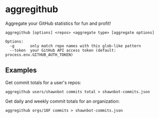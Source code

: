 # aggregithub
Aggregate your GitHub statistics for fun and profit!

```
aggregithub [options] <repos> <aggregate type> [aggregate options]

Options:
  -g       only match repo names with this glob-like pattern
  --token  your GitHub API access token (default: process.env.GITHUB_AUTH_TOKEN)
```

## Examples

Get commit totals for a user's repos:

```
aggregithub users/shawnbot commits total > shawnbot-commits.json
```

Get daily and weekly commit totals for an organization:

```
aggregithub orgs/18F commits > shawnbot-commits.json
```
